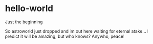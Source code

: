 # hello-world
Just the beginning

So astroworld just dropped and im out here waiting for eternal atake... I predict it will be amazing, but who knows? Anywho, peace!
